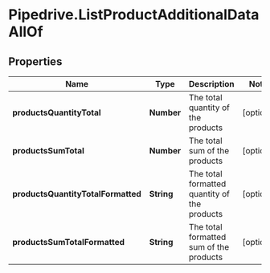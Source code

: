 # Pipedrive.ListProductAdditionalDataAllOf

## Properties

Name | Type | Description | Notes
------------ | ------------- | ------------- | -------------
**productsQuantityTotal** | **Number** | The total quantity of the products | [optional] 
**productsSumTotal** | **Number** | The total sum of the products | [optional] 
**productsQuantityTotalFormatted** | **String** | The total formatted quantity of the products | [optional] 
**productsSumTotalFormatted** | **String** | The total formatted sum of the products | [optional] 


